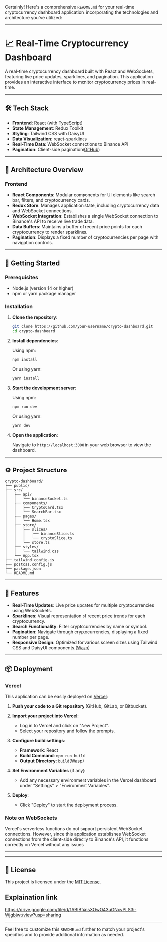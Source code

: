 Certainly! Here's a comprehensive `README.md` for your real-time cryptocurrency dashboard application, incorporating the technologies and architecture you've utilized:

---

# 📈 Real-Time Cryptocurrency Dashboard

A real-time cryptocurrency dashboard built with React and WebSockets, featuring live price updates, sparklines, and pagination. This application provides an interactive interface to monitor cryptocurrency prices in real-time.

---

## 🛠️ Tech Stack

* **Frontend**: React (with TypeScript)
* **State Management**: Redux Toolkit
* **Styling**: Tailwind CSS with DaisyUI
* **Data Visualization**: react-sparklines
* **Real-Time Data**: WebSocket connections to Binance API
* **Pagination**: Client-side pagination([GitHub][1])

---

## 🧱 Architecture Overview

### Frontend

* **React Components**: Modular components for UI elements like search bar, filters, and cryptocurrency cards.
* **Redux Store**: Manages application state, including cryptocurrency data and WebSocket connections.
* **WebSocket Integration**: Establishes a single WebSocket connection to Binance's API to receive live trade data.
* **Data Buffers**: Maintains a buffer of recent price points for each cryptocurrency to render sparklines.
* **Pagination**: Displays a fixed number of cryptocurrencies per page with navigation controls.

---

## 🚀 Getting Started

### Prerequisites

* Node.js (version 14 or higher)
* npm or yarn package manager

### Installation

1. **Clone the repository**:

   ```bash
   git clone https://github.com/your-username/crypto-dashboard.git
   cd crypto-dashboard
   ```

2. **Install dependencies**:

   Using npm:

   ```bash
   npm install
   ```

   Or using yarn:

   ```bash
   yarn install
   ```

3. **Start the development server**:

   Using npm:

   ```bash
   npm run dev
   ```

   Or using yarn:

   ```bash
   yarn dev
   ```

4. **Open the application**:

   Navigate to `http://localhost:3000` in your web browser to view the dashboard.

---

## ⚙️ Project Structure

```
crypto-dashboard/
├── public/
├── src/
│   ├── api/
│   │   └── binanceSocket.ts
│   ├── components/
│   │   ├── CryptoCard.tsx
│   │   └── SearchBar.tsx
│   ├── pages/
│   │   └── Home.tsx
│   ├── store/
│   │   ├── slices/
│   │   │   ├── binanceSlice.ts
│   │   │   └── cryptoSlice.ts
│   │   └── store.ts
│   ├── styles/
│   │   └── tailwind.css
│   └── App.tsx
├── tailwind.config.js
├── postcss.config.js
├── package.json
└── README.md
```

---

## 🧪 Features

* **Real-Time Updates**: Live price updates for multiple cryptocurrencies using WebSockets.
* **Sparklines**: Visual representation of recent price trends for each cryptocurrency.
* **Search Functionality**: Filter cryptocurrencies by name or symbol.
* **Pagination**: Navigate through cryptocurrencies, displaying a fixed number per page.
* **Responsive Design**: Optimized for various screen sizes using Tailwind CSS and DaisyUI components.([Wasp][2])

---

## 📦 Deployment

### Vercel

This application can be easily deployed on [Vercel](https://vercel.com/):

1. **Push your code to a Git repository** (GitHub, GitLab, or Bitbucket).

2. **Import your project into Vercel**:

   * Log in to Vercel and click on "New Project".
   * Select your repository and follow the prompts.

3. **Configure build settings**:

   * **Framework**: React
   * **Build Command**: `npm run build`
   * **Output Directory**: `build`([Wasp][2])

4. **Set Environment Variables** (if any):

   * Add any necessary environment variables in the Vercel dashboard under "Settings" > "Environment Variables".

5. **Deploy**:

   * Click "Deploy" to start the deployment process.

### Note on WebSockets

Vercel's serverless functions do not support persistent WebSocket connections. However, since this application establishes WebSocket connections from the client-side directly to Binance's API, it functions correctly on Vercel without any issues.

---


---

## 📄 License

This project is licensed under the [MIT License](LICENSE).
## Explaination link
https://drive.google.com/file/d/1ABIBf4nsXOwO43uGNxvPLS3i-Wjgbjwt/view?usp=sharing

---

Feel free to customize this `README.md` further to match your project's specifics and to provide additional information as needed.

[1]: https://github.com/react-navigation/create-react-app-example/blob/master/README.md?utm_source=chatgpt.com "README.md - react-navigation/create-react-app-example - GitHub"
[2]: https://wasp.sh/blog/2023/08/09/build-real-time-voting-app-websockets-react-typescript?utm_source=chatgpt.com "Build a real-time voting app with WebSockets, React & TypeScript ⚡️"
